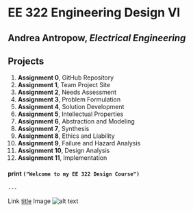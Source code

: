 # EE 322 Engineering Design VI
## Andrea Antropow, *Electrical Engineering*
## Projects
1. **Assignment 0**, GitHub Repository
2. **Assignment 1**, Team Project Site
3. **Assignment 2**, Needs Assessment
4. **Assignment 3**, Problem Formulation
5. **Assignment 4**, Solution Development
6. **Assignment 5**, Intellectual Properties
7. **Assignment 6**, Abstraction and Modeling
8. **Assignment 7**, Synthesis
10. **Assignment 8**, Ethics and Liability
11. **Assignment 9**, Failure and Hazard Analysis
12. **Assignment 10**, Design Analysis
13. **Assignment 11**, Implementation

#### print `("Welcome to my EE 322 Design Course")`
	---
Link	[title](https://www.example.com)
Image	![alt text](image.jpg)
